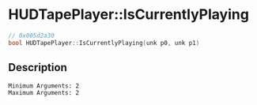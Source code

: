 # HUDTapePlayer::IsCurrentlyPlaying
```c
// 0x005d2a30
bool HUDTapePlayer::IsCurrentlyPlaying(unk p0, unk p1)
```
## Description
```
Minimum Arguments: 2
Maximum Arguments: 2
```
